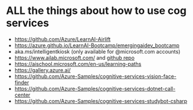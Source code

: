 # ALL the things about how to use cog services

- https://github.com/Azure/LearnAI-Airlift
- https://azure.github.io/LearnAI-Bootcamp/emergingaidev_bootcamp
- aka.ms/intelligentkiosk (only available for @microsoft.com accounts)
- https://www.ailab.microsoft.com/ and [github repo](https://github.com/Microsoft/ailab)
- https://aischool.microsoft.com/en-us/learning-paths
- https://gallery.azure.ai/
- https://github.com/Azure-Samples/cognitive-services-vision-face-finder
- https://github.com/Azure-Samples/cognitive-services-dotnet-call-center
- https://github.com/Azure-Samples/cognitive-services-studybot-csharp
 
